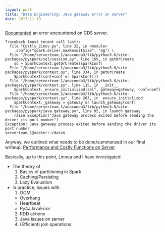 ```yaml
---
layout: post
title: "Data Engineering: Java gateway error on server"
date: 2017-11-19
---
```


[Documented](https://docs.google.com/presentation/d/1HWmflcatAeo_kBhp8V3YGBzyPw34Guzj1mbqDKjBRv8/edit?usp=sharing) an error encountered on CDS server. 

```
Traceback (most recent call last):
  File "Costly_21nov.py", line 22, in <module>
    .config("spark.driver.maxResultSize", "4g") \
  File "/home/serverteam_1/anaconda3/lib/python3.6/site-packages/pyspark/sql/session.py", line 169, in getOrCreate
    sc = SparkContext.getOrCreate(sparkConf)
  File "/home/serverteam_1/anaconda3/lib/python3.6/site-packages/pyspark/context.py", line 334, in getOrCreate
    SparkContext(conf=conf or SparkConf())
  File "/home/serverteam_1/anaconda3/lib/python3.6/site-packages/pyspark/context.py", line 115, in __init__
    SparkContext._ensure_initialized(self, gateway=gateway, conf=conf)
  File "/home/serverteam_1/anaconda3/lib/python3.6/site-packages/pyspark/context.py", line 283, in _ensure_initialized
    SparkContext._gateway = gateway or launch_gateway(conf)
  File "/home/serverteam_1/anaconda3/lib/python3.6/site-packages/pyspark/java_gateway.py", line 95, in launch_gateway
    raise Exception("Java gateway process exited before sending the driver its port number")
Exception: Java gateway process exited before sending the driver its port number
serverteam_1@master:~/data$ 
```

Anyway, we outlined what needs to be done/summarized in our final writeup: [Performance and Costly Functions on Server](https://docs.google.com/document/d/11boKGYD5LEStrGUDeVpziuAZKRNJQ4ZNP_Qh6_zT3Gg/edit?usp=sharing)

Basically, up to this point, Linnea and I have investigated 
- The theory of
  1. Basics of partitioning in Spark
  2. Caching/Persisting
  3. Lazy Evaluation
- In practice, issues with
  1. OOM
    - Overhang
    - Heartbeat
    - Py4JJavaError
  2. RDD actions
  3. Java issues on server
  4. (Efficient) join operations
